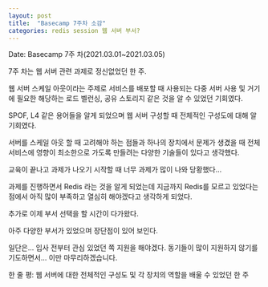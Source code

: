 ```yaml
---
layout: post
title:  "Basecamp 7주차 소감"
categories: redis session 웹 서버 부서?
---
```

Date: Basecamp 7주 차(2021.03.01~2021.03.05)

7주 차는 웹 서버 관련 과제로 정신없었던 한 주.

웹 서버 스케일 아웃이라는 주제로 서비스를 배포할 때 사용되는 다중 서버 사용 및 거기에 필요한 해당하는
로드 벨런싱, 공유 스토리지 같은 것을 알 수 있었던 기회였다.

SPOF, L4 같은 용어들을 알게 되었으며
웹 서버 구성할 때 전체적인 구성도에 대해 알 기회였다.

서버를 스케일 아웃 할 때 고려해야 하는 점들과 하나의 장치에서 문제가 생겼을 때
전체 서비스에 영향이 최소한으로 가도록 만들려는 다양한 기술들이 있다고 생각했다.

교육이 끝나고 과제가 나오기 시작할 때
너무 과제가 많이 나와 당황했다...

과제를 진행하면서 Redis 라는 것을 알게 되었는데
지금까지 Redis를 모르고 있었다는 점에서 아직 많이 부족하고 열심히 해야겠다고 생각하게 되었다.

추가로 이제 부서 선택을 할 시간이 다가왔다.

아주 다양한 부서가 있었으며 장단점이 있어 보인다.

일단은... 입사 전부터 관심 있었던 쪽 지원을 해야겠다.
동기들이 많이 지원하지 않기를 기도하면서... 이만 마무리하겠습니다.

한 줄 평: 웹 서버에 대한 전체적인 구성도 및 각 장치의 역할을 배울 수 있었던 한 주